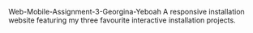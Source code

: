 Web-Mobile-Assignment-3-Georgina-Yeboah
A responsive installation website featuring my three favourite interactive installation projects.
